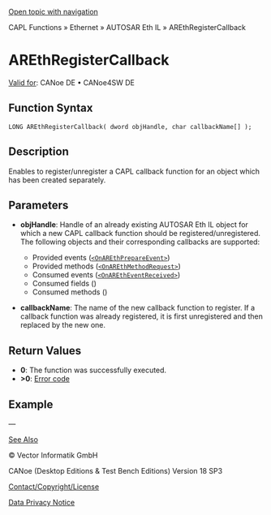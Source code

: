 [Open topic with navigation](../../../../../../CANoeDEFamily.htm#Topics/CAPLFunctions/IP/AUTOSARethIL/Functions/CAPLfunctionAREthRegisterCallback.md)

CAPL Functions » Ethernet » AUTOSAR Eth IL » AREthRegisterCallback

# AREthRegisterCallback

[Valid for](../../../../Shared/FeatureAvailability.md):  CANoe DE • CANoe4SW DE

## Function Syntax

```
LONG AREthRegisterCallback( dword objHandle, char callbackName[] );
```

## Description

Enables to register/unregister a CAPL callback function for an object which has been created separately.

## Parameters

- **objHandle**: Handle of an already existing AUTOSAR Eth IL object for which a new CAPL callback function should be registered/unregistered. The following objects and their corresponding callbacks are supported:
  - Provided events ([`<OnAREthPrepareEvent>`](CAPLfunctionOnAREthPrepareEvent.md))
  - Provided methods ([`<OnAREthMethodRequest>`](CAPLfunctionOnAREthMethodRequest.md))
  - Consumed events ([`<OnAREthEventReceived>`](CAPLfunctionOnAREthEventReceived.md))
  - Consumed fields ([<OnAREthFieldNotification>](CAPLfunctionOnAREthFieldNotification.md))
  - Consumed methods ([<OnAREthMethodResponse>](CAPLfunctionOnAREthMethodResponse.md))

- **callbackName**: The name of the new callback function to register. If a callback function was already registered, it is first unregistered and then replaced by the new one.

## Return Values

- **0**: The function was successfully executed.
- **>0**: [Error code](../CAPLfunctionsAREthILErrorCodes.md)

## Example

—

[See Also](javascript:void(0);)

© Vector Informatik GmbH

CANoe (Desktop Editions & Test Bench Editions) Version 18 SP3

[Contact/Copyright/License](../../../../Shared/ContactCopyrightLicense.md)

[Data Privacy Notice](https://www.vector.com/int/en/company/get-info/privacy-policy/)